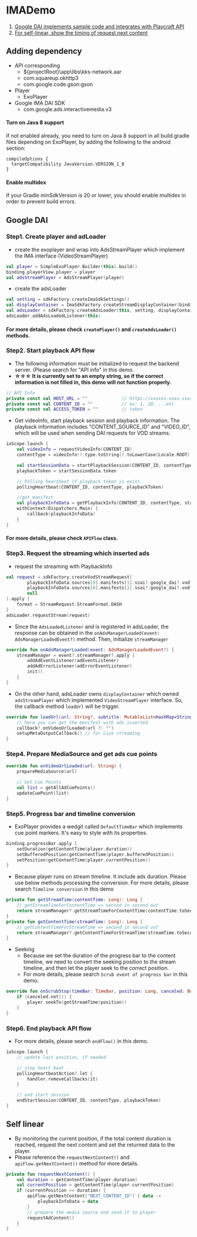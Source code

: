 # IMADemo
1. [Google DAI implements sample code and integrates with Playcraft API](#google-dai)
2. [For self-linear, show the timing of request next content](#self-linear)

## Adding dependency
- API corresponding
    - ${projectRoot}\app\libs\kks-network.aar
    - com.squareup.okhttp3
    - com.google.code.gson:gson
- Player
    - ExoPlayer
- Google IMA DAI SDK
    - com.google.ads.interactivemedia.v3

#### Turn on Java 8 support
If not enabled already, you need to turn on Java 8 support in all build.gradle files depending on ExoPlayer, by adding the following to the android section:
```
compileOptions {
  targetCompatibility JavaVersion.VERSION_1_8
}
```
#### Enable multidex
If your Gradle minSdkVersion is 20 or lower, you should enable multidex in order to prevent build errors.

## Google DAI

### Step1. Create player and adLoader
- create the exoplayer and wrap into AdsStreamPlayer which implement the IMA interface (VideoStreamPlayer)
```kotlin
val player = SimpleExoPlayer.Builder(this).build()
binding.playerView.player = player
val adsStreamPlayer = AdsStreamPlayer(player)
```
- create the adsLoader
```kotlin
val setting = sdkFactory.createImaSdkSettings()
val displayContainer = ImaSdkFactory.createStreamDisplayContainer(binding.adsView, adsStreamPlayer)
val adsLoader = sdkFactory.createAdsLoader(this, setting, displayContainer)
adsLoader.addAdsLoadedListener(this)
```
#### For more details, please check `createPlayer()` and `createAdsLoader()` methods.

### Step2. Start playback API flow
- The following information must be initialized to request the backend server. (Please search for "API info" in this demo.
- **☆☆☆ It is currently set to an empty string, so if the correct information is not filled in, this demo will not function properly.**
```kotlin
// API Info
private const val HOST_URL = ""             // https://xxxxxx.xxxx.xxxx
private const val CONTENT_ID = ""           // ex: 1, 20, ...etc
private const val ACCESS_TOKEN = ""         // token
```
- Get videoInfo, start playback session and playback information. The playback information includes "CONTENT_SOURCE_ID" and "VIDEO_ID", which will be used when sending DAI requests for VOD streams.
```kotlin
ioScope.launch {
    val videoInfo = requestVideoInfo(CONTENT_ID)
    contentType = videoInfo!!.type.toString().toLowerCase(Locale.ROOT)

    val startSessionData = startPlaybackSession(CONTENT_ID, contentType, "")!!
    playbackToken = startSessionData.token

    // Polling heartbeat if playback token is exist.
    pollingHeartbeat(CONTENT_ID, contentType, playbackToken)

    //get manifest
    val playbackInfoData = getPlaybackInfo(CONTENT_ID, contentType, startSessionData.token)!!
    withContext(Dispatchers.Main) {
        callback(playbackInfoData)
    }
}
```
#### For more details, please check `APIFlow` class.

### Step3. Request the streaming which inserted ads
- request the streaming with PlaybackInfo
```kotlin
val request = sdkFactory.createVodStreamRequest(
        playbackInfoData.sources[0].manifests[1].ssai?.google_dai?.vod?.content_source_id,
        playbackInfoData.sources[0].manifests[1].ssai?.google_dai?.vod?.video_id,
        null
).apply {
    format = StreamRequest.StreamFormat.DASH
}
adsLoader.requestStream(request)
```
- Since the `AdsLoadedListener` and  is registered in adsLoader, the response can be obtained in the `onAdsManagerLoaded(event: AdsManagerLoadedEvent?)` method. Then, initialize `streamManager`
```kotlin
override fun onAdsManagerLoaded(event: AdsManagerLoadedEvent?) {
    streamManager = event?.streamManager?.apply {
        addAdEventListener(adEventListener)
        addAdErrorListener(adErrorEventListener)
        init()
    }
}
```
- On the other hand, adsLoader owns `displayContainer` which owned `adsStreamPlayer` which implemented `VideoStreamPlayer` interface. So, the callback method `loadUrl` will be trigger.
```kotlin
override fun loadUrl(url: String?, subtitle: MutableList<HashMap<String, String>>?) {
    // here you can get the manifest with ads inserted
    callback?.onVideoUrlLoaded(url ?: "")
    setupMetaOutputCallback() // for Live streaming
}
```

### Step4. Prepare MediaSource and get ads cue points
```kotlin
override fun onVideoUrlLoaded(url: String) {
    prepareMediaSource(url)

    // Get Cue Points
    val list = getAllAdCuePoints()
    updateCuePoint(list)
}
```

### Step5. Progress bar and timeline conversion
- ExoPlayer provides a wedgit called `DefaultTimeBar` which implements cue point markers. It's easy to style with its properties.
```kotlin
binding.progressBar.apply {
    setDuration(getContentTime(player.duration))
    setBufferedPosition(getContentTime(player.bufferedPosition))
    setPosition(getContentTime(player.currentPosition))
}
```
- Because player runs on stream timeline. It include ads duration. Please use below methods processing the conversion. For more details, please search `Timeline conversion` in this demo
```kotlin
private fun getStreamTime(contentTime: Long): Long {
    // getStreamTimeForContentTime => second in second out
    return streamManager?.getStreamTimeForContentTime(contentTime.toSecond())?.toMilliSecond() ?: contentTime
}
private fun getContentTime(streamTime: Long): Long {
    // getContentTimeForStreamTime => second in second out
    return streamManager?.getContentTimeForStreamTime(streamTime.toSecond())?.toMilliSecond() ?: streamTime
}
```
- Seeking
    - Because we set the duration of the progress bar to the content timeline, we need to convert the seeking position to the stream timeline, and then let the player seek to the correct position.
    - For more details, please search `Scrub event of progress bar` in this demo.
```kotlin
override fun onScrubStop(timeBar: TimeBar, position: Long, canceled: Boolean) {
    if (canceled.not()) {
        player.seekTo(getStreamTime(position))
    }
}
```

### Step6. End playback API flow
- For more details, please search `endFlow()` in this demo.
```kotlin
ioScope.launch {
    // update last position, if needed

    // stop heart beat
    pollingHeartbeatAction?.let {
        handler.removeCallbacks(it)
    }

    // end start session
    endStartSession(CONTENT_ID, contentType, playbackToken)
}
```

## Self linear
- By monitoring the current position, if the total content duration is reached, request the next content and set the returned data to the player.
- Please reference the `requestNextContent()` and `apiFlow.getNextContent()` method for more details.
```kotlin
private fun requestNextContent() {
    val duration = getContentTime(player.duration)
    val currentPosition = getContentTime(player.currentPosition)
    if (currentPosition >= duration) {
        apiFlow.getNextContent("NEXT_CONTENT_ID") { data ->
            playbackInfoData = data
        }
        // prepare the media source and send it to player
        requestAdContent()
    }
}
```